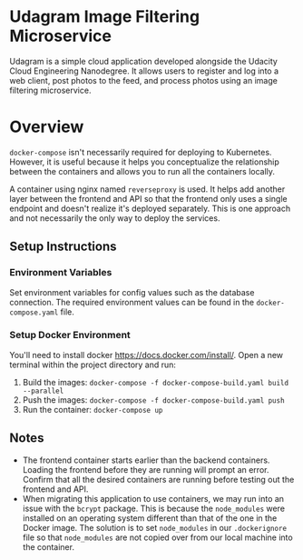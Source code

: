 # Udagram Image Filtering Microservice

Udagram is a simple cloud application developed alongside the Udacity Cloud Engineering Nanodegree. It allows users to register and log into a web client, post photos to the feed, and process photos using an image filtering microservice.

# Overview

`docker-compose` isn't necessarily required for deploying to Kubernetes. However, it is useful because it helps you conceptualize the relationship between the containers and allows you to run all the containers locally.

A container using nginx named `reverseproxy` is used. It helps add another layer between the frontend and API so that the frontend only uses a single endpoint and doesn't realize it's deployed separately. This is one approach and not necessarily the only way to deploy the services.

## Setup Instructions

### Environment Variables

Set environment variables for config values such as the database connection. The required environment values can be found in the `docker-compose.yaml` file.

### Setup Docker Environment

You'll need to install docker https://docs.docker.com/install/. Open a new terminal within the project directory and run:

1. Build the images: `docker-compose -f docker-compose-build.yaml build --parallel`
2. Push the images: `docker-compose -f docker-compose-build.yaml push`
3. Run the container: `docker-compose up`

## Notes

- The frontend container starts earlier than the backend containers. Loading the frontend before they are running will prompt an error. Confirm that all the desired containers are running before testing out the frontend and API.
- When migrating this application to use containers, we may run into an issue with the `bcrypt` package. This is because the `node_modules` were installed on an operating system different than that of the one in the Docker image. The solution is to set `node_modules` in our `.dockerignore` file so that `node_modules` are not copied over from our local machine into the container.
